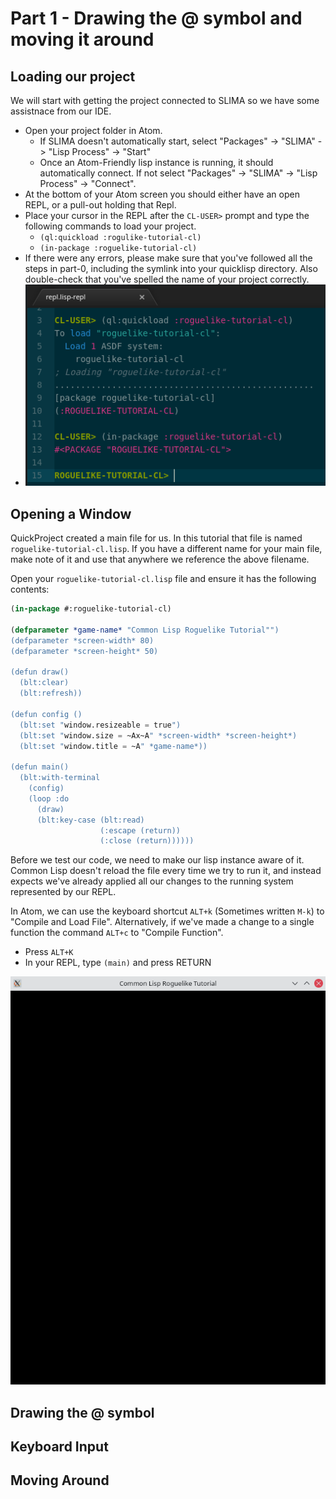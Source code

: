 # Part 1 - Drawing the @ symbol and moving it around

## Loading our project
We will start with getting the project connected to SLIMA so we have some assistnace from our IDE.
* Open your project folder in Atom.
  * If SLIMA doesn't automatically start, select "Packages" -> "SLIMA" -> "Lisp Process" -> "Start"
  * Once an Atom-Friendly lisp instance is running, it should automatically connect.  If not select "Packages" -> "SLIMA" -> "Lisp Process" -> "Connect".
* At the bottom of your Atom screen you should either have an open REPL, or a pull-out holding that Repl.
* Place your cursor in the REPL after the `CL-USER>` prompt and type the following commands to load your project.
  * `(ql:quickload :rogulike-tutorial-cl)`
  * `(in-package :roguelike-tutorial-cl)`
* If there were any errors, please make sure that you've followed all the steps in part-0, including the symlink into your quicklisp directory.  Also double-check that you've spelled the name of your project correctly.
* ![Loading your project](../screenshots/part-1-0-load-package.png?raw=true "Loading Package in REPL")

## Opening a Window
QuickProject created a main file for us.  In this tutorial that file is named `roguelike-tutorial-cl.lisp`.  If you have a different name for your main file, make note of it and use that anywhere we reference the above filename.

Open your `roguelike-tutorial-cl.lisp` file and ensure it has the following contents:
```lisp
(in-package #:roguelike-tutorial-cl)

(defparameter *game-name* "Common Lisp Roguelike Tutorial"")
(defparameter *screen-width* 80)
(defparameter *screen-height* 50)

(defun draw()
  (blt:clear)
  (blt:refresh))

(defun config ()
  (blt:set "window.resizeable = true")
  (blt:set "window.size = ~Ax~A" *screen-width* *screen-height*)
  (blt:set "window.title = ~A" *game-name*))

(defun main()
  (blt:with-terminal
    (config)
    (loop :do
      (draw)
      (blt:key-case (blt:read)
                    (:escape (return))
                    (:close (return))))))
```

Before we test our code, we need to make our lisp instance aware of it.  Common Lisp doesn't reload the file every time we try to run it, and instead expects we've already applied all our changes to the running system represented by our REPL.

In Atom, we can use the keyboard shortcut `ALT+k` (Sometimes written `M-k`) to "Compile and Load File".  Alternatively, if we've made a change to a single function the command `ALT+c` to "Compile Function".

* Press `ALT+K`
* In your REPL, type `(main)` and press RETURN

![The basic window](../screenshots/part-1-2-blank-window.png?raw=true "Running our project for the first time.")

## Drawing the @ symbol

## Keyboard Input

## Moving Around
